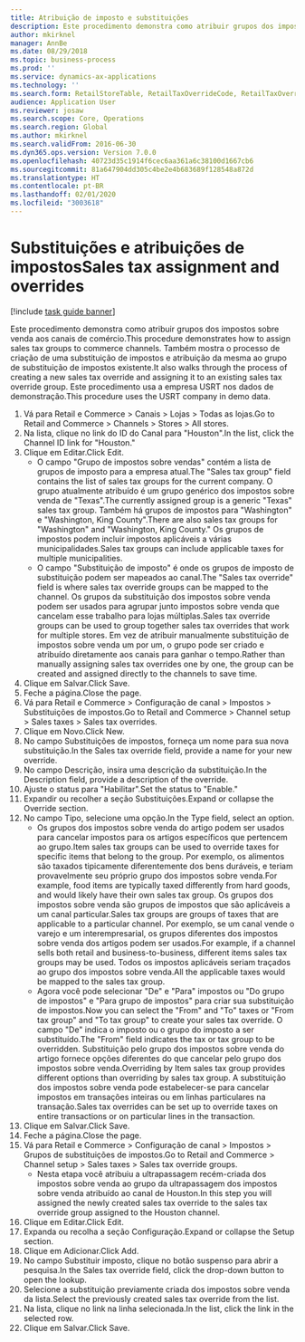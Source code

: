 ```yaml
---
title: Atribuição de imposto e substituições
description: Este procedimento demonstra como atribuir grupos dos impostos sobre venda aos canais de comércio.
author: mkirknel
manager: AnnBe
ms.date: 08/29/2018
ms.topic: business-process
ms.prod: ''
ms.service: dynamics-ax-applications
ms.technology: ''
ms.search.form: RetailStoreTable, RetailTaxOverrideCode, RetailTaxOverrideGroup
audience: Application User
ms.reviewer: josaw
ms.search.scope: Core, Operations
ms.search.region: Global
ms.author: mkirknel
ms.search.validFrom: 2016-06-30
ms.dyn365.ops.version: Version 7.0.0
ms.openlocfilehash: 40723d35c1914f6cec6aa361a6c38100d1667cb6
ms.sourcegitcommit: 81a647904dd305c4be2e4b683689f128548a872d
ms.translationtype: HT
ms.contentlocale: pt-BR
ms.lasthandoff: 02/01/2020
ms.locfileid: "3003618"
---
```

# <a name="sales-tax-assignment-and-overrides"></a><span data-ttu-id="1523a-103"> Substituições e atribuições de impostos</span><span class="sxs-lookup"><span data-stu-id="1523a-103">Sales tax assignment and overrides</span></span>

[!include [task guide banner](../../includes/task-guide-banner.md)]

<span data-ttu-id="1523a-104">Este procedimento demonstra como atribuir grupos dos impostos sobre venda aos canais de comércio.</span><span class="sxs-lookup"><span data-stu-id="1523a-104">This procedure demonstrates how to assign sales tax groups to commerce channels.</span></span> <span data-ttu-id="1523a-105">Também mostra o processo de criação de uma substituição de impostos e atribuição da mesma ao grupo de substituição de impostos existente.</span><span class="sxs-lookup"><span data-stu-id="1523a-105">It also walks through the process of creating a new sales tax override and assigning it to an existing sales tax override group.</span></span> <span data-ttu-id="1523a-106">Este procedimento usa a empresa USRT nos dados de demonstração.</span><span class="sxs-lookup"><span data-stu-id="1523a-106">This procedure uses the USRT company in demo data.</span></span>

1. <span data-ttu-id="1523a-107">Vá para Retail e Commerce > Canais > Lojas > Todas as lojas.</span><span class="sxs-lookup"><span data-stu-id="1523a-107">Go to Retail and Commerce > Channels > Stores > All stores.</span></span>
2. <span data-ttu-id="1523a-108">Na lista, clique no link do ID do Canal para "Houston".</span><span class="sxs-lookup"><span data-stu-id="1523a-108">In the list, click the Channel ID link for "Houston."</span></span>
3. <span data-ttu-id="1523a-109">Clique em Editar.</span><span class="sxs-lookup"><span data-stu-id="1523a-109">Click Edit.</span></span>
    * <span data-ttu-id="1523a-110">O campo "Grupo de impostos sobre vendas" contém a lista de grupos de imposto para a empresa atual.</span><span class="sxs-lookup"><span data-stu-id="1523a-110">The "Sales tax group" field contains the list of sales tax groups for the current company.</span></span> <span data-ttu-id="1523a-111">O grupo atualmente atribuído é um grupo genérico dos impostos sobre venda de "Texas".</span><span class="sxs-lookup"><span data-stu-id="1523a-111">The currently assigned group is a generic "Texas" sales tax group.</span></span> <span data-ttu-id="1523a-112">Também há grupos de impostos para "Washington" e "Washington, King County".</span><span class="sxs-lookup"><span data-stu-id="1523a-112">There are also sales tax groups for "Washington" and "Washington, King County."</span></span> <span data-ttu-id="1523a-113">Os grupos de impostos podem incluir impostos aplicáveis a várias municipalidades.</span><span class="sxs-lookup"><span data-stu-id="1523a-113">Sales tax groups can include applicable taxes for multiple municipalities.</span></span>  
    * <span data-ttu-id="1523a-114">O campo "Substituição de imposto" é onde os grupos de imposto de substituição podem ser mapeados ao canal.</span><span class="sxs-lookup"><span data-stu-id="1523a-114">The "Sales tax override" field is where sales tax override groups can be mapped to the channel.</span></span> <span data-ttu-id="1523a-115">Os grupos da substituição dos impostos sobre venda podem ser usados para agrupar junto impostos sobre venda que cancelam esse trabalho para lojas múltiplas.</span><span class="sxs-lookup"><span data-stu-id="1523a-115">Sales tax override groups can be used to group together sales tax overrides that work for multiple stores.</span></span> <span data-ttu-id="1523a-116">Em vez de atribuir manualmente substituição de impostos sobre venda um por um, o grupo pode ser criado e atribuído diretamente aos canais para ganhar o tempo.</span><span class="sxs-lookup"><span data-stu-id="1523a-116">Rather than manually assigning sales tax overrides one by one, the group can be created and assigned directly to the channels to save time.</span></span>  
4. <span data-ttu-id="1523a-117">Clique em Salvar.</span><span class="sxs-lookup"><span data-stu-id="1523a-117">Click Save.</span></span>
5. <span data-ttu-id="1523a-118">Feche a página.</span><span class="sxs-lookup"><span data-stu-id="1523a-118">Close the page.</span></span>
6. <span data-ttu-id="1523a-119">Vá para Retail e Commerce > Configuração de canal > Impostos > Substituições de impostos.</span><span class="sxs-lookup"><span data-stu-id="1523a-119">Go to Retail and Commerce > Channel setup > Sales taxes > Sales tax overrides.</span></span>
7. <span data-ttu-id="1523a-120">Clique em Novo.</span><span class="sxs-lookup"><span data-stu-id="1523a-120">Click New.</span></span>
8. <span data-ttu-id="1523a-121">No campo Substituições de impostos, forneça um nome para sua nova substituição.</span><span class="sxs-lookup"><span data-stu-id="1523a-121">In the Sales tax override field, provide a name for your new override.</span></span>
9. <span data-ttu-id="1523a-122">No campo Descrição, insira uma descrição da substituição.</span><span class="sxs-lookup"><span data-stu-id="1523a-122">In the Description field, provide a description of the override.</span></span>
10. <span data-ttu-id="1523a-123">Ajuste o status para "Habilitar".</span><span class="sxs-lookup"><span data-stu-id="1523a-123">Set the status to "Enable."</span></span>
11. <span data-ttu-id="1523a-124">Expandir ou recolher a seção Substituições.</span><span class="sxs-lookup"><span data-stu-id="1523a-124">Expand or collapse the Override section.</span></span>
12. <span data-ttu-id="1523a-125">No campo Tipo, selecione uma opção.</span><span class="sxs-lookup"><span data-stu-id="1523a-125">In the Type field, select an option.</span></span>
    * <span data-ttu-id="1523a-126">Os grupos dos impostos sobre venda do artigo podem ser usados para cancelar impostos para os artigos específicos que pertencem ao grupo.</span><span class="sxs-lookup"><span data-stu-id="1523a-126">Item sales tax groups can be used to override taxes for specific items that belong to the group.</span></span> <span data-ttu-id="1523a-127">Por exemplo, os alimentos são taxados tipicamente diferentemente dos bens duráveis, e teriam provavelmente seu próprio grupo dos impostos sobre venda.</span><span class="sxs-lookup"><span data-stu-id="1523a-127">For example, food items are typically taxed differently from hard goods, and would likely have their own sales tax group.</span></span> <span data-ttu-id="1523a-128">Os grupos dos impostos sobre venda são grupos de impostos que são aplicáveis a um canal particular.</span><span class="sxs-lookup"><span data-stu-id="1523a-128">Sales tax groups are groups of taxes that are applicable to a particular channel.</span></span> <span data-ttu-id="1523a-129">Por exemplo, se um canal vende o varejo e um interempresarial, os grupos diferentes dos impostos sobre venda dos artigos podem ser usados.</span><span class="sxs-lookup"><span data-stu-id="1523a-129">For example, if a channel sells both retail and business-to-business, different items sales tax groups may be used.</span></span> <span data-ttu-id="1523a-130">Todos os impostos aplicáveis seriam traçados ao grupo dos impostos sobre venda.</span><span class="sxs-lookup"><span data-stu-id="1523a-130">All the applicable taxes would be mapped to the sales tax group.</span></span>  
    * <span data-ttu-id="1523a-131">Agora você pode selecionar "De" e "Para" impostos ou "Do grupo de impostos" e "Para grupo de impostos" para criar sua substituição de impostos.</span><span class="sxs-lookup"><span data-stu-id="1523a-131">Now you can select the "From" and "To" taxes or "From tax group" and "To tax group" to create your sales tax override.</span></span> <span data-ttu-id="1523a-132">O campo "De" indica o imposto ou o grupo do imposto a ser substituído.</span><span class="sxs-lookup"><span data-stu-id="1523a-132">The "From" field indicates the tax or tax group to be overridden.</span></span> <span data-ttu-id="1523a-133">Substituição pelo grupo dos impostos sobre venda do artigo fornece opções diferentes do que cancelar pelo grupo dos impostos sobre venda.</span><span class="sxs-lookup"><span data-stu-id="1523a-133">Overriding by Item sales tax group provides different options than overriding by sales tax group.</span></span> <span data-ttu-id="1523a-134">A substituição dos impostos sobre venda pode estabelecer-se para cancelar impostos em transações inteiras ou em linhas particulares na transação.</span><span class="sxs-lookup"><span data-stu-id="1523a-134">Sales tax overrides can be set up to override taxes on entire transactions or on particular lines in the transaction.</span></span>  
13. <span data-ttu-id="1523a-135">Clique em Salvar.</span><span class="sxs-lookup"><span data-stu-id="1523a-135">Click Save.</span></span>
14. <span data-ttu-id="1523a-136">Feche a página.</span><span class="sxs-lookup"><span data-stu-id="1523a-136">Close the page.</span></span>
15. <span data-ttu-id="1523a-137">Vá para Retail e Commerce > Configuração de canal > Impostos > Grupos de substituições de impostos.</span><span class="sxs-lookup"><span data-stu-id="1523a-137">Go to Retail and Commerce > Channel setup > Sales taxes > Sales tax override groups.</span></span>
    * <span data-ttu-id="1523a-138">Nesta etapa você atribuiu a ultrapassagem recém-criada dos impostos sobre venda ao grupo da ultrapassagem dos impostos sobre venda atribuído ao canal de Houston.</span><span class="sxs-lookup"><span data-stu-id="1523a-138">In this step you will assigned the newly created sales tax override to the sales tax override group assigned to the Houston channel.</span></span>  
16. <span data-ttu-id="1523a-139">Clique em Editar.</span><span class="sxs-lookup"><span data-stu-id="1523a-139">Click Edit.</span></span>
17. <span data-ttu-id="1523a-140">Expanda ou recolha a seção Configuração.</span><span class="sxs-lookup"><span data-stu-id="1523a-140">Expand or collapse the Setup section.</span></span>
18. <span data-ttu-id="1523a-141">Clique em Adicionar.</span><span class="sxs-lookup"><span data-stu-id="1523a-141">Click Add.</span></span>
19. <span data-ttu-id="1523a-142">No campo Substituir imposto, clique no botão suspenso para abrir a pesquisa.</span><span class="sxs-lookup"><span data-stu-id="1523a-142">In the Sales tax override field, click the drop-down button to open the lookup.</span></span>
20. <span data-ttu-id="1523a-143">Selecione a substituição previamente criada dos impostos sobre venda da lista.</span><span class="sxs-lookup"><span data-stu-id="1523a-143">Select the previously created sales tax override from the list.</span></span>
21. <span data-ttu-id="1523a-144">Na lista, clique no link na linha selecionada.</span><span class="sxs-lookup"><span data-stu-id="1523a-144">In the list, click the link in the selected row.</span></span>
22. <span data-ttu-id="1523a-145">Clique em Salvar.</span><span class="sxs-lookup"><span data-stu-id="1523a-145">Click Save.</span></span>

